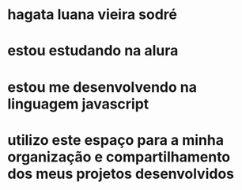 # hagata luana vieira sodré
# estou estudando na alura
# estou me desenvolvendo na linguagem javascript
# utilizo este espaço para a minha organização e compartilhamento dos meus projetos desenvolvidos

